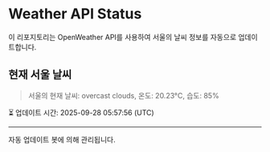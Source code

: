 
# Weather API Status

이 리포지토리는 OpenWeather API를 사용하여 서울의 날씨 정보를 자동으로 업데이트합니다.

## 현재 서울 날씨
> 서울의 현재 날씨: overcast clouds, 온도: 20.23°C, 습도: 85%

⏳ 업데이트 시간: 2025-09-28 05:57:56 (UTC)

---
자동 업데이트 봇에 의해 관리됩니다.
